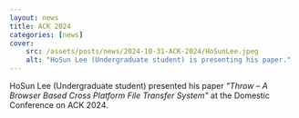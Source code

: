 ```yaml
---
layout: news
title: ACK 2024
categories: [news]
cover:
    src: /assets/posts/news/2024-10-31-ACK-2024/HoSunLee.jpeg
    alt: "HoSun Lee (Undergraduate student) is presenting his paper."
---
```


HoSun Lee (Undergraduate student) presented his paper _"Throw – A Browser Based Cross Platform File Transfer System"_ at the Domestic Conference on ACK 2024.